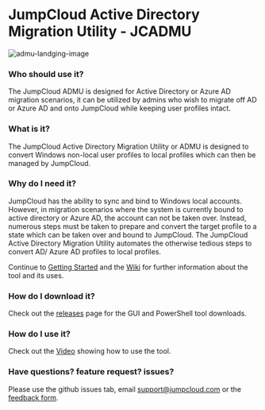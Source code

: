 # JumpCloud Active Directory Migration Utility - JCADMU

![admu-landging-image](https://github.com/TheJumpCloud/jumpcloud-ADMU/wiki/images/ADMU-landing.png)

### Who should use it?

The JumpCloud ADMU is designed for Active Directory or Azure AD migration scenarios, it can be utilized by admins who wish to migrate off AD or Azure AD and onto JumpCloud while keeping user profiles intact.

### What is it?

The JumpCloud Active Directory Migration Utility or ADMU is designed to convert Windows non-local user profiles to local profiles which can then be managed by JumpCloud.

### Why do I need it?

JumpCloud has the ability to sync and bind to Windows local accounts. However, in migration scenarios where the system is currently bound to active directory or Azure AD, the account can not be taken over. Instead, numerous steps must be taken to prepare and convert the target profile to a state which can be taken over and bound to JumpCloud. The JumpCloud Active Directory Migration Utility automates the otherwise tedious steps to convert AD/ Azure AD profiles to local profiles.

Continue to [Getting Started](https://github.com/TheJumpCloud/jumpcloud-ADMU/wiki/Getting-Started) and the [Wiki](https://github.com/TheJumpCloud/jumpcloud-ADMU/wiki) for further information about the tool and its uses.

### How do I download it?

Check out the [releases](https://github.com/TheJumpCloud/jumpcloud-ADMU/releases) page for the GUI and PowerShell tool downloads.

### How do I use it?

Check out the [Video](https://youtu.be/5YyeSLN_Nxk) showing how to use the tool.

### Have questions? feature request? issues?

Please use the github issues tab, email [support@jumpcloud.com](support@jumpcloud.com) or the [feedback form](https://github.com/TheJumpCloud/jumpcloud-ADMU/wiki/feedback-form).
